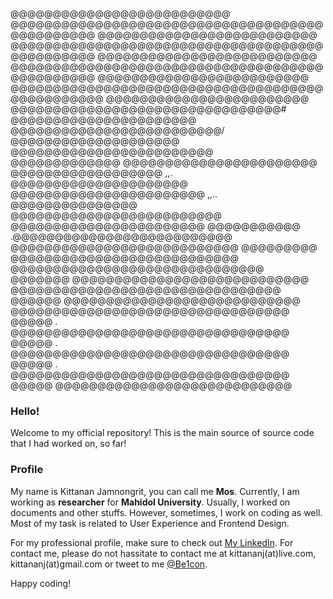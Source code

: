 @@@@@@@@@@@@@@@@@@@@@@@@@@       @@@@@@@@@@@@@@@@@@@@@@@@@@@@@@@@@@@@@@@@@@@@@@@
@@@@@@@@@@@@@@@@@@@@@@@@@@       @@@@@@@@@@@@@@@@@@@@@@@@@@@@@@@@@@@@@@@@@@@@@@@
@@@@@@@@@@@@@@@@@@@@@@@@@@       @@@@@@@@@@@@@@@@@@@@@@@@@@@@@@@@@@@@@@@@@@@@@@@
@@@@@@@@@@@@@@@@@@@@@@@@@       @@@@@@@@@@@@@@@@@@@@@@@@@@@@@@@@@@@@@@@@@@@@@@@@
@@@@@@@@@@@@@@@@@@@@@@@@        @@@@@@@@@@@@@@@@@@@@@@@@@@@@@@@@#               
@@@@@@@@@@@@@@@@@@@@@@         @@@@@@@@@@@@@@@@@@@@@@@@@/                       
@@@@@@@@@@@@@@@@@@@@         @@@@@@@@@@@@@@@@@@@@@@@@                           
@@@@@@@@@@@@@              @@@@@@@@@@@@@@@@@@@@@@@            @@@@@@@@@@@@@@@@@@
                        ,,. @@@@@@@@@@@@@@@@@@@@@        @@@@@@@@@@@@@@@@@@@@@@@
                    ,,..        @@@@@@@@@@@@@@@        @@@@@@@@@@@@@@@@@@@@@@@@@
@@@@@@@@@@@@@@@@@@@@@@@            @@@@@@@@@@@       .@@@@@@@@@@@@@@@@@@@@@@@@@@
@@@@@@@@@@@@@@@@@@@@@@@@@@@          @@@@@@@@@       @@@@@@@@@@@@@@@@@@@@@@@@@@@
@@@@@@@@@@@@@@@@@@@@@@@@@@@@@@        @@@@@@@       @@@@@@@@@@@@@@@@@@@@@@@@@@@@
@@@@@@@@@@@@@@@@@@@@@@@@@@@@@@@@       @@@@@@       @@@@@@@@@@@@@@@@@@@@@@@@@@@@
@@@@@@@@@@@@@@@@@@@@@@@@@@@@@@@@@       @@@@@       .                           
@@@@@@@@@@@@@@@@@@@@@@@@@@@@@@@@@       @@@@@       .                           
@@@@@@@@@@@@@@@@@@@@@@@@@@@@@@@@@       @@@@@       .                           
@@@@@@@@@@@@@@@@@@@@@@@@@@@@@@@@@       @@@@@       @@@@@@@@@@@@@@@@@@@@@@@@@@@@

### Hello!

Welcome to my official repository! This is the main source of source code that I had worked on, so far!

### Profile

My name is Kittanan Jamnongrit, you can call me **Mos**. Currently, I am working as **researcher** for **Mahidol University**. Usually, I worked on documents and other stuffs. However, sometimes, I work on coding as well. Most of my task is related to User Experience and Frontend Design.

For my professional profile, make sure to check out [My LinkedIn](https://www.linkedin.com/in/kittananj). For contact me, please do not hassitate to contact me at kittananj(at)live.com, kittananj(at)gmail.com or tweet to me [@Be1con](https://twitter.com/Be1con).

Happy coding!

<!--
**Be1con/Be1con** is a ✨ _special_ ✨ repository because its `README.md` (this file) appears on your GitHub profile.

Here are some ideas to get you started:

- 🔭 I’m currently working on ...
- 🌱 I’m currently learning ...
- 👯 I’m looking to collaborate on ...
- 🤔 I’m looking for help with ...
- 💬 Ask me about ...
- 📫 How to reach me: ...
- 😄 Pronouns: ...
- ⚡ Fun fact: ...
-->
